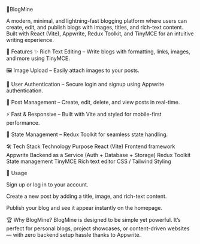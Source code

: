 📝BlogMine

A modern, minimal, and lightning-fast blogging platform where users can create, edit, and publish blogs with images, titles, and rich-text content. Built with React (Vite), Appwrite, Redux Toolkit, and TinyMCE for an intuitive writing experience.

🚀 Features
✨ Rich Text Editing – Write blogs with formatting, links, images, and more using TinyMCE.

🖼 Image Upload – Easily attach images to your posts.

🔐 User Authentication – Secure login and signup using Appwrite authentication.

📂 Post Management – Create, edit, delete, and view posts in real-time.

⚡ Fast & Responsive – Built with Vite and styled for mobile-first performance.

🎯 State Management – Redux Toolkit for seamless state handling.

🛠 Tech Stack
Technology	Purpose
React (Vite)	Frontend framework
Appwrite	Backend as a Service (Auth + Database + Storage)
Redux Toolkit	State management
TinyMCE	Rich text editor
CSS / Tailwind	Styling


📄 Usage

Sign up or log in to your account.

Create a new post by adding a title, image, and rich-text content.

Publish your blog and see it appear instantly on the homepage.

🏆 Why BlogMine?
BlogMine is designed to be simple yet powerful. It’s perfect for personal blogs, project showcases, or content-driven websites — with zero backend setup hassle thanks to Appwrite.

